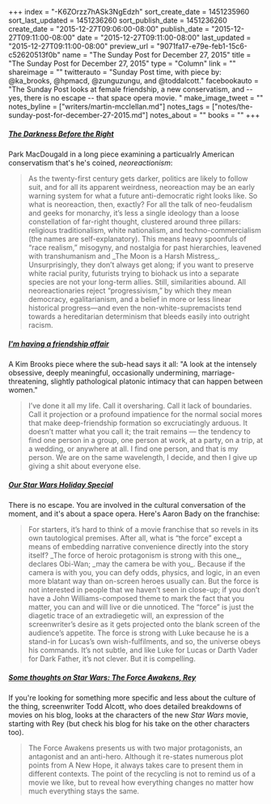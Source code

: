 +++
index = "-K6ZOrzz7hASk3NgEdzh"
sort_create_date = 1451235960
sort_last_updated = 1451236260
sort_publish_date = 1451236260
create_date = "2015-12-27T09:06:00-08:00"
publish_date = "2015-12-27T09:11:00-08:00"
date = "2015-12-27T09:11:00-08:00"
last_updated = "2015-12-27T09:11:00-08:00"
preview_url = "9071fa17-e79e-feb1-15c6-c52620513f0b"
name = "The Sunday Post for December 27, 2015"
title = "The Sunday Post for December 27, 2015"
type = "Column"
link = ""
shareimage = ""
twitterauto = "Sunday Post time, with piece by: @ka_brooks, @hpmacd, @zunguzungu, and @toddalcott."
facebookauto = "The Sunday Post looks at female friendship, a new conservatism, and -- yes, there is no escape -- that space opera movie. "
make_image_tweet = ""
notes_byline = ["writers/martin-mcclellan.md"]
notes_tags = ["notes/the-sunday-post-for-december-27-2015.md"]
notes_about = ""
books = ""
+++
<h5><a href="http://www.theawl.com/2015/09/good-luck-to-human-kind" title="The Darkness Before the Right - The Awl">The Darkness Before the Right</a></h5>

Park MacDougald in a long piece examining a particualrly American conservatism that's he's coined, _neoreactionism_:

 <blockquote>
As the twenty-first century gets darker, politics are likely to follow suit, and for all its apparent weirdness, neoreaction may be an early warning system for what a future anti-democratic right looks like. So what is neoreaction, then, exactly? For all the talk of neo-feudalism and geeks for monarchy, it’s less a single ideology than a loose constellation of far-right thought, clustered around three pillars: religious traditionalism, white nationalism, and techno-commercialism (the names are self-explanatory). This means heavy spoonfuls of “race realism,” misogyny, and nostalgia for past hierarchies, leavened with transhumanism and _The Moon is a Harsh Mistress_. Unsurprisingly, they don’t always get along; if you want to preserve white racial purity, futurists trying to biohack us into a separate species are not your long-term allies. Still, similarities abound. All neoreactionaries reject “progressivism,” by which they mean democracy, egalitarianism, and a belief in more or less linear historical progress—and even the non-white-supremacists tend towards a hereditarian determinism that bleeds easily into outright racism.
 </blockquote>

<h5><a href="http://nymag.com/thecut/2015/12/friendship-affair-c-v-r.html" title="None">I'm having a friendship affair</a></h5>

A Kim Brooks piece where the sub-head says it all: "A look at the intensely obsessive, deeply meaningful, occasionally undermining, marriage-threatening, slightly pathological platonic intimacy that can happen between women."

<blockquote>
	I’ve done it all my life. Call it oversharing. Call it lack of boundaries. Call it projection or a profound impatience for the normal social mores that make deep-friendship formation so excruciatingly arduous. It doesn’t matter what you call it; the trait remains — the tendency to find one person in a group, one person at work, at a party, on a trip, at a wedding, or anywhere at all. I find one person, and that is my person. We are on the same wavelength, I decide, and then I give up giving a shit about everyone else.
</blockquote>

<h5><a href="http://thenewinquiry.com/blogs/zunguzungu/our-star-wars-holiday-special/" title="Our Star Wars Holiday Special &amp;ndash; The New Inquiry">Our Star Wars Holiday Special</a></h5>

There is no escape. You are involved in the cultural conversation of the moment, and it's about a space opera. Here's Aaron Bady on the franchise: 

<blockquote>
For starters, it’s hard to think of a movie franchise that so revels in its own tautological premises. After all, what is “the force” except a means of embedding narrative convenience directly into the story itself? _The force of heroic protagonism is strong with this one_, declares Obi-Wan; _may the camera be with you_. Because if the camera is with you, you can defy odds, physics, and logic, in an even more blatant way than on-screen heroes usually can. But the force is not interested in people that we haven’t seen in close-up; if you don’t have a John Williams-composed theme to mark the fact that you matter, you can and will live or die unnoticed. The “force” is just the diagetic trace of an extradiegetic will, an expression of the screenwriter’s desire as it gets projected onto the blank screen of the audience’s appetite. The force is strong with Luke because he is a stand-in for Lucas’s own wish-fulfilments, and so, the universe obeys his commands. It’s not subtle, and like Luke for Lucas or Darth Vader for Dark Father, it’s not clever. But it is compelling.
</blockquote>

<h5><a href="http://www.toddalcott.com/some-thoughts-on-star-wars-the-force-awakens-part-1-ren.html" title="some thoughts on Star Wars: The Force Awakens Rey : Todd Alcott">Some thoughts on Star Wars: The Force Awakens, Rey</a>
</h5>

If you're looking for something more specific and less about the culture of the thing, screenwriter Todd Alcott, who does detailed breakdowns of movies on his blog, looks at the characters of the new _Star Wars_ movie, starting with Rey (but check his blog for his take on the other characters too). 

<blockquote>
	The Force Awakens presents us with two major protagonists, an antagonist and an anti-hero. Although it re-states numerous plot points from A New Hope, it always takes care to present them in different contexts. The point of the recycling is not to remind us of a movie we like, but to reveal how everything changes no matter how much everything stays the same.
</blockquote>
